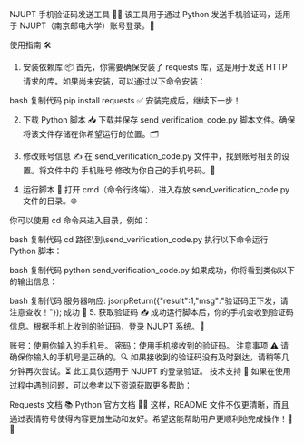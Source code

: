 NJUPT 手机验证码发送工具 📱✨
该工具用于通过 Python 发送手机验证码，适用于 NJUPT（南京邮电大学）账号登录。📝

使用指南 🛠️
1. 安装依赖库 📦
首先，你需要确保安装了 requests 库，这是用于发送 HTTP 请求的库。如果尚未安装，可以通过以下命令安装：

bash
复制代码
pip install requests
✅ 安装完成后，继续下一步！

2. 下载 Python 脚本 📥
下载并保存 send_verification_code.py 脚本文件。确保将该文件存储在你希望运行的位置。🗂️

3. 修改账号信息 ✍️
在 send_verification_code.py 文件中，找到账号相关的设置。将文件中的 手机账号 修改为你自己的手机号码。📲

4. 运行脚本 🚀
打开 cmd（命令行终端），进入存放 send_verification_code.py 文件的目录。🌐

你可以使用 cd 命令来进入目录，例如：

bash
复制代码
cd 路径\到\send_verification_code.py
执行以下命令运行 Python 脚本：

bash
复制代码
python send_verification_code.py
如果成功，你将看到类似以下的输出信息：

bash
复制代码
服务器响应: jsonpReturn({"result":1,"msg":"验证码正下发，请注意查收！"});
成功 🎉
5. 获取验证码 📥
成功运行脚本后，你的手机会收到验证码信息。根据手机上收到的验证码，登录 NJUPT 系统。🔑

账号：使用你输入的手机号。
密码：使用手机接收到的验证码。
注意事项 ⚠️
请确保你输入的手机号是正确的。🔍
如果接收到的验证码没有及时到达，请稍等几分钟再次尝试。⏳
此工具仅适用于 NJUPT 的登录验证。
技术支持 💬
如果在使用过程中遇到问题，可以参考以下资源获取更多帮助：

Requests 文档 📚
Python 官方文档 🧑‍💻
这样，README 文件不仅更清晰，而且通过表情符号使得内容更加生动和友好。希望这能帮助用户更顺利地完成操作！🚀😊
